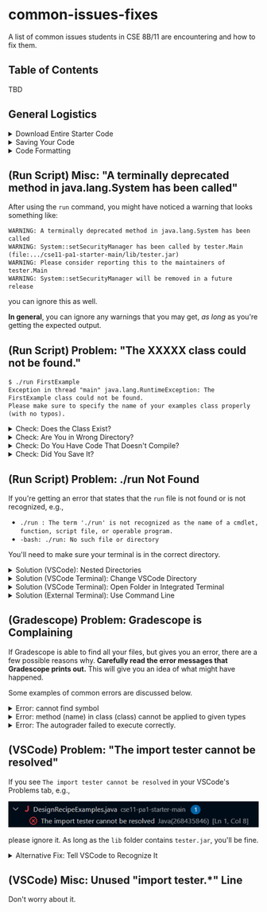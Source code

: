 # common-issues-fixes
A list of common issues students in CSE 8B/11 are encountering and how to fix them. 

## Table of Contents
TBD

## General Logistics

<details>
<summary>Download Entire Starter Code</summary>
<br> 

Please make sure you download the entire starter code. Do **not** copy and paste a subset of the files, or else you may not have everything you need to complete this PA.

Keep in mind that, when you download the starter code from the GitHub repository, the files will be downloaded in a ZIP (compressed) file. You _must_ unzip the files before you can work with them; attempting to edit files directly from a ZIP (compressed) file will cause problems. 
- To unzip a file on Windows, refer to [this guide](https://support.microsoft.com/en-us/windows/zip-and-unzip-files-8d28fa72-f2f9-712f-67df-f80cf89fd4e5). 
- To unzip a file on Mac, refer to [this guide](https://support.apple.com/guide/mac-help/zip-and-unzip-files-and-folders-on-mac-mchlp2528/mac). 

We strongly recommend putting your starter code in a dedicated folder where you can easily find it. For example, a "CSE8B" or "CSE11" folder that contains a "PA1" folder, "PA2" folder, and so on, with each PA folder containing your code for that programming assignment.

---

</details>


<details>
<summary>Saving Your Code</summary>
<br> 

Make sure you **save** your file before using the `run` command. On Visual Studio Code (VSCode), you can tell if a file is _not_ saved if you see a white dot next to the file name.

![](assets/vscodeSaveDescription.png)

If you want, feel free to enable autosave on VSCode; the instructions for that can be found [here](https://code.visualstudio.com/docs/editor/codebasics#_save-auto-save).

---

</details>



<details>
<summary>Code Formatting</summary>
<br> 

Please make sure your code is readable. If you have the [Java extension pack for VSCode](https://marketplace.visualstudio.com/items?itemName=vscjava.vscode-java-pack), then VSCode has the ability to automatically format your code. 

To format your code using the extension, right-click anywhere in your code and click on "Format Document."

![](assets/vscodeFormatCode.png)

Style guidelines from past iterations of this course can be found [here](https://cseweb.ucsd.edu/classes/sp23/cse8B-a/styleguide.html); the most relevant parts of this guide is everything starting from the "Proper Indentation" section and below. 

> [!WARNING]
> While style is **not** part of your grade, tutors and TAs reserve the right to not help you with your code if they cannot understand your code due to formatting issues.

---

</details>



## (Run Script) Misc: "A terminally deprecated method in java.lang.System has been called"

After using the `run` command, you might have noticed a warning that looks something like:
```
WARNING: A terminally deprecated method in java.lang.System has been called
WARNING: System::setSecurityManager has been called by tester.Main (file:.../cse11-pa1-starter-main/lib/tester.jar)
WARNING: Please consider reporting this to the maintainers of tester.Main
WARNING: System::setSecurityManager will be removed in a future release
```

you can ignore this as well.

**In general**, you can ignore any warnings that you may get, _as long_ as you're getting the expected output.


## (Run Script) Problem: "The XXXXX class could not be found."

```
$ ./run FirstExample
Exception in thread "main" java.lang.RuntimeException: The FirstExample class could not be found.
Please make sure to specify the name of your examples class properly (with no typos).
```

<details>
<summary>Check: Does the Class Exist?</summary>
<br> 

Keep in mind that the `run` script takes in the name of the **class** to run, not the name of the file.

So, you must provide the name of a valid class in your current directory (wherever the `run` script is located).

For example, let's suppose you have the file `Hello.java` which contains the following code:

```java
class A {
    int x = 10;
}

class B {
    int y = 15;
}

class C {
    int d = 20;
}
```

Then, `./run A`, `./run B`, and `./run C` will work just fine, but you'll get the error for `./run Hello`. 

---

</details>

<details>
<summary>Check: Are You in Wrong Directory?</summary>
<br> 

It's also possible that you are running the `run` script from the wrong directory. In this case, make sure you are working in the directory that contains the file with the code you want to run. 

---

</details>

<!-- =================== -->

<details>
<summary>Check: Do You Have Code That Doesn't Compile?</summary>
<br> 

If there's any code in your current directory that doesn't compile (even if it's code that isn't at all related to the class you're trying to run), then you need to fix those errors or comment those errors out.

One easy way to comment out code is to use the multiline comment, which looks something like

```java
/*
everything between
the first slash star and 
the following star slash
will not be executed
*/

int butThisWillCompile = 10;
```

Due to a limitation with the way the `run` script works, any Java code that has a compile-time error will result in the `run` script not working.

---

</details>

<!-- =================== -->

<details>
<summary>Check: Did You Save It?</summary>
<br> 

If the above solutions do not work, please make sure you **saved** your file.

---

</details>


## (Run Script) Problem: ./run Not Found
If you're getting an error that states that the `run` file is not found or is not recognized, e.g.,
- `./run : The term './run' is not recognized as the name of a cmdlet, function, script file, or operable program.`
- `-bash: ./run: No such file or directory`

You'll need to make sure your terminal is in the correct directory.

<details>
<summary>Solution (VSCode): Nested Directories</summary>
<br> 

One common issue we've seen involves when a student have an explorer view that looks similar to the following:

![](assets/vscodeNestedView.png)

This situation generally occurs when you unzip the contents of a folder, so you end up with a folder whose content is another folder, where that folder's contents is the actual PA code. In this example, notice how we have **two** `cse11-pa1-starter-main`; this means that you've opened the `cse11-pa1-starter-main` folder that _contains_ another `cse11-pa1-starter-main` folder. 

![](assets/vscodeNestedExplanation.png)

In this case, make sure you open the _inner_ folder (click on `File` at the top-left corner of VSCode and then click on `Open Folder...`). That way, when you open VSCode's terminal, it'll automatically default to using the inner folder, which has all the starter code files. 

---

</details>



<details>
<summary>Solution (VSCode Terminal): Change VSCode Directory</summary>
<br> 

**If you're using the VSCode/integrated terminal in Visual Studio Code**, make sure you've opened the correct directory. To open a directory for editing, (1) click on `File` at the top-left corner of VSCode and then (2) click `Open Folder...`. 

![](assets/vscodeOpenFolder.png)

From there, select the correct folder -- this is the folder that contains the starter code. Once you open the folder in VSCode, when you open a new instance of the terminal, the terminal should automatically be set in the folder containing your starter code. 

---

</details>



<details>
<summary>Solution (VSCode Terminal): Open Folder in Integrated Terminal</summary>
<br> 

The other option you can do is to open the folder directly in the integrated terminal. To do so,
1. In the explorer view, find the folder containing the code you want to run. For example, let's suppose I want to open the `cse11-pa1-starter-main` folder, which contains the code I want to run.

    ![](assets/vscodeFindFolderToOpen.png)

2. Next, right-click on the folder in question so that a menu shows up. Select the "Open in Integrated Terminal" option.

    ![](assets/vscodeSelectIntegratedTerminal.png)

3. A terminal that's in the correct directory should now show up.

---

</details>





<details>
<summary>Solution (External Terminal): Use Command Line</summary>
<br> 

If you're using a separate terminal (i.e., a terminal that isn't associated with VSCode or your editor of choice), then you can use the command line to navigate your terminal to the correct directory.

Use the command **`ls`** (or **`dir`** if using Windows Command Prompt) to see what files and folders are in your terminal's current directory. Chances are, you won't see the `run` file. You also want to use the **`cd <folder>`** command to make your terminal switch to the **`<folder>`** directory. See [this guide](https://tutorials.codebar.io/command-line/introduction/tutorial.html) for more information regarding `cd` and `ls`.

To see how you can use these commands to navigate to the right directory:
- running **`cd Desktop`** will make the terminal go into the `Desktop` directory, if the `Desktop` folder is in your terminal's current location. If `Desktop` is not in your terminal's current location, then an error will be shown. 

    To get an idea of what this process might look like, take a look at the following screenshot where I keep switching directories and checking what files and folders are in the directory until I find the starter code:

    ![](assets/cdSteps.png)

- running **`cd C:\Users\ewang\Desktop\PAs\cse11-pa1-starter-main`** will make the terminal go **directly** to the _inner_ `cse11-pa1-starter-main` directory in your Desktop folder, if it exists.

    To get an idea of what this process might look like, take a look at the following screenshot where I switch directly to the directory that contains the starter code:

    ![](assets/cdDirect.png)


---

</details>


## (Gradescope) Problem: Gradescope is Complaining

If Gradescope is able to find all your files, but gives you an error, there are a few possible reasons why. **Carefully read the error messages that Gradescope prints out.** This will give you an idea of what might have happened.

Some examples of common errors are discussed below.

<details>
<summary>Error: cannot find symbol</summary>
<br> 

There are several reasons why you might be getting this error:
- Your classes and methods must be spelled out exactly as specified in the instructions. Class and method names are case sensitive. 

    For example, if the instructions state that you need to 
    > Develop a method named `volume`...

    you must create a method with the name being _exactly_ `volume`; naming the method anything other than `volume` (e.g., `Volume`, `volum`, `vol`) will result in an error from Gradescope.

    This is by far one of the most common errors we've seen.

- Your class is inside another class. For all PAs in this course, your classes should not be contained in another class.

    For example, the following code will generate this error message because the `User` class is inside the `ExampleVideos` class.

    ```java
    class ExampleVideos {
        class User {
            // ...
        }
    }
    ```


---

</details>

<details>
<summary>Error: method (name) in class (class) cannot be applied to given types</summary>
<br> 

If Gradescope says something like "error: method (name) in class (class) cannot be applied to given types" and then points to a method call, this means your method does not have the parameters that we required.

For example, if we ask you to create a method named `something` with 3 integer arguments that returns an integer, we expect something like
```
int something(int a, int b, int c) {
    ...
}
```

An example of a method implementation that will cause Gradescope to throw an error is
```
int something(int a, int b) {
    ...
}
```


Example Gradescope Error Messages:
```
Grade.java:215: error: method volume in class DesignRecipeExamples cannot be applied to given types;
            double score_test_1 = report_Score(3, Math.abs(dre_s.volume(2,2,2)), 8);
                                                                ^
```

---

</details>



<details>
<summary>Error: The autograder failed to execute correctly.</summary>
<br> 

If you're getting this error, one possible reason is that you have print statements in your code when we didn't ask you to print anything whatsoever. If this is the case:
- While you are allowed to use print statements to help debug your code, keep in mind that it will break the autograder if you leave it there. 
- You'll need to either remove any print statements, or comment them out, prior to submission.

---

</details>






## (VSCode) Problem: "The import tester cannot be resolved"

If you see `The import tester cannot be resolved` in your VSCode's Problems tab, e.g.,

![](assets/vscodeImportNotFound.png)

please ignore it. As long as the `lib` folder contains `tester.jar`, you'll be fine. 

<details>
<summary>Alternative Fix: Tell VSCode to Recognize It</summary>
<br> 

You can tell VSCode to recognize the `tester` import by following these steps:

1. In the explorer view, there should be a "Java Projects" section. Under the "Java Projects" section, there should be a "Referenced Libraries" subsection. Hover over that subsection and then press the "+"

    ![](assets/vscodeJarStep1.png)

2. Next, look for the `tester.jar` file (it should be in a `lib` folder if you're working on the programming assignment). Select the JAR file and then press "Select Jar Libraries.

    ![](assets/vscodeJarStep2.png)

3. VSCode should now recognize the `tester` import.

---

</details>


## (VSCode) Misc: Unused "import tester.*" Line

Don't worry about it.